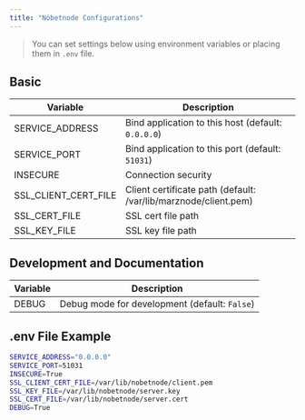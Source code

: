 ```yaml
---
title: "Nöbetnode Configurations"
---
```


> You can set settings below using environment variables or placing them in `.env` file.

## Basic

| Variable                        | Description                                                                                           |
| ------------------------------- | ----------------------------------------------------------------------------------------------------- |
| SERVICE_ADDRESS                 | Bind application to this host (default: `0.0.0.0`)                                                    |
| SERVICE_PORT                    | Bind application to this port (default: `51031`)                                                      |
| INSECURE                        | Connection security                                                                                   |
| SSL_CLIENT_CERT_FILE            | Client certificate path (default: /var/lib/marznode/client.pem)                                       |
| SSL_CERT_FILE                   | SSL cert file path                                                                                    |
| SSL_KEY_FILE                    | SSL key file path                                                                                     |

## Development and Documentation

| Variable | Description                                                                                 |
| -------- | ------------------------------------------------------------------------------------------- |
| DEBUG    | Debug mode for development (default: `False`)                                               |

## .env File Example

```sh
SERVICE_ADDRESS="0.0.0.0"
SERVICE_PORT=51031
INSECURE=True
SSL_CLIENT_CERT_FILE=/var/lib/nobetnode/client.pem
SSL_KEY_FILE=/var/lib/nobetnode/server.key
SSL_CERT_FILE=/var/lib/nobetnode/server.cert
DEBUG=True
```
